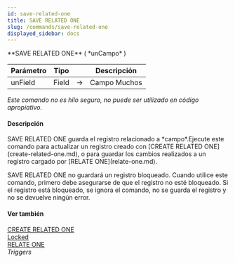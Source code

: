 ```yaml
---
id: save-related-one
title: SAVE RELATED ONE
slug: /commands/save-related-one
displayed_sidebar: docs
---
```


<!--REF #_command_.SAVE RELATED ONE.Syntax-->**SAVE RELATED ONE** ( *unCampo* )<!-- END REF-->
<!--REF #_command_.SAVE RELATED ONE.Params-->
| Parámetro | Tipo |  | Descripción |
| --- | --- | --- | --- |
| unField | Field | &#8594;  | Campo Muchos |

<!-- END REF-->

*Este comando no es hilo seguro, no puede ser utilizado en código apropiativo.*


#### Descripción 

<!--REF #_command_.SAVE RELATED ONE.Summary-->SAVE RELATED ONE guarda el registro relacionado a *campo*.<!-- END REF-->Ejecute este comando para actualizar un registro creado con [CREATE RELATED ONE](create-related-one.md), o para guardar los cambios realizados a un registro cargado por [RELATE ONE](relate-one.md).

SAVE RELATED ONE no guardará un registro bloqueado. Cuando utilice este comando, primero debe asegurarse de que el registro no esté bloqueado. Si el registro está bloqueado, se ignora el comando, no se guarda el registro y no se devuelve ningún error.

#### Ver también 

[CREATE RELATED ONE](create-related-one.md)  
[Locked](locked.md)  
[RELATE ONE](relate-one.md)  
*Triggers*  